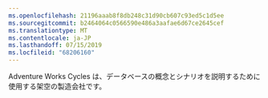 ```yaml
---
ms.openlocfilehash: 21196aaab8f8db248c31d90cb607c93ed5c1d5ee
ms.sourcegitcommit: b2464064c0566590e486a3aafae6d67ce2645cef
ms.translationtype: MT
ms.contentlocale: ja-JP
ms.lasthandoff: 07/15/2019
ms.locfileid: "68206160"
---
```

Adventure Works Cycles は、データベースの概念とシナリオを説明するために使用する架空の製造会社です。
